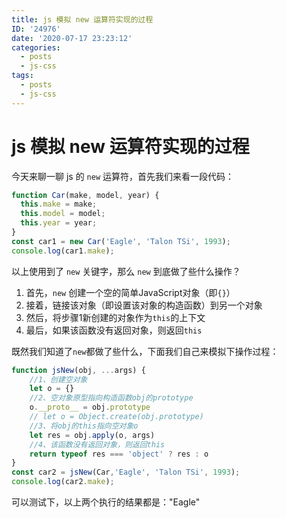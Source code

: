 ```yaml
---
title: js 模拟 new 运算符实现的过程
ID: '24976'
date: '2020-07-17 23:23:12'
categories:
  - posts
  - js-css
tags:
  - posts
  - js-css
---
```


# js 模拟 new 运算符实现的过程

今天来聊一聊 js 的 `new` 运算符，首先我们来看一段代码：

``` js 
function Car(make, model, year) {
  this.make = make;
  this.model = model;
  this.year = year;
}
const car1 = new Car('Eagle', 'Talon TSi', 1993);
console.log(car1.make);
```

以上使用到了 `new` 关键字，那么 `new` 到底做了些什么操作？

1. 首先，`new` 创建一个空的简单JavaScript对象（即`{}`）
2. 接着，链接该对象（即设置该对象的构造函数）到另一个对象
3. 然后，将步骤1新创建的对象作为`this`的上下文
4. 最后，如果该函数没有返回对象，则返回`this`

既然我们知道了`new`都做了些什么，下面我们自己来模拟下操作过程：

``` js 
function jsNew(obj, ...args) {
    //1、创建空对象
    let o = {}
    //2、空对象原型指向构造函数obj的prototype
    o.__proto__ = obj.prototype
    // let o = Object.create(obj.prototype)
    //3、将obj的this指向空对象o
    let res = obj.apply(o, args)
    //4、该函数没有返回对象，则返回this
    return typeof res === 'object' ? res : o
}
const car2 = jsNew(Car,'Eagle', 'Talon TSi', 1993);
console.log(car2.make);
```

可以测试下，以上两个执行的结果都是："Eagle"
 
 
 
 
 
 
